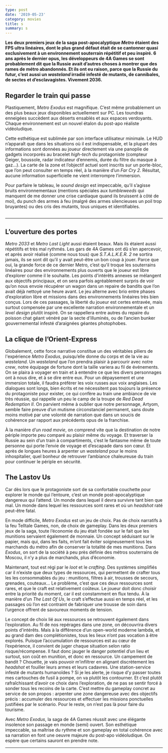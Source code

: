 ```yaml
---
type: post
date: '2019-05-23'
category: movies
title: s
summary: s
---
```

**Les deux premiers jeux de la saga post-apocalyptique _Metro_ étaient des FPS ultra linéaires, dont le plus grand défaut était de se cantonner quasi exclusivement à un environnement souterrain répétitif et peu inspiré. 6 ans après le dernier opus, les développeurs de 4A Games se sont probablement dit que la Russie avait d’autres choses à montrer que des rames de métro abandonnés. Et ils ont eu raison, parce que la Russie du futur, c’est aussi un _wasteland_ irradié infesté de mutants, de cannibales, de sectes et d’esclavagistes. Vivement 2036.**

## Regarder le train qui passe

Plastiquement, _Metro Exodus_ est magnifique. C’est même probablement un des plus beaux jeux disponibles actuellement sur PC. Les toundras enneigées succèdent aux déserts ensablés et aux espaces verdoyants. Chaque environnement est un nouvel étalon du post-apo réaliste vidéoludique. 

Cette esthétique est sublimée par son interface utilisateur minimale. Le HUD n’apparaît que dans les situations où il est indispensable, et la plupart des informations sont données au joueur directement via une panoplie de gadgets incorporés au bracelet _high-tech_ du protagoniste (compteur Geiger, boussole, radar indicateur d’ennemis, durée du filtre du masque à gaz…). La carte de la zone et l’objectif actuel sont inscrits sur un porte-bloc, que l’on peut consulter en temps réel, à la manière d’un _Far Cry 2._ Résultat, aucune information superficielle ne vient interrompre l’immersion. 

Pour parfaire le tableau, le _sound design_ est impeccable, qu’il s’agisse bruits environnementaux (mentions spéciales aux _tumbleweeds_ qui manquent de me donner une crise cardiaque quand ils bruissent à côté de moi), du punch des armes à feu (malgré des armes silencieuses un poil trop bruyantes) ou des cris des mutants, tous uniques et identifiables.

## ****

## **L’ouverture des portes**

_Metro 2033_ et _Metro Last Light_ aussi étaient beaux. Mais ils étaient aussi répétitifs et très mal rythmés. Les gars de 4A Games ont dû s’en apercevoir, et après avoir réalisé (comme nous tous) que _S.T.A.L.K.E.R. 2_ ne sortira jamais, ils se sont dit qu’il y avait peut-être un bon coup à jouer. Parce que oui, la grande force de ce dernier Metro, c’est qu’il troque les souterrains linéaires pour des environnements plus ouverts que le joueur est libre d’explorer comme il le souhaite. Les points d'intérêts annexes se mélangent aux objectifs principaux, et on sera parfois agréablement surpris de voir qu’on nous envoie récupérer un wagon dans un repaire de bandits que l’on avait déjà nettoyé une heure avant. Le jeu alterne avec brio entre phases d’exploration libre et missions dans des environnements linéaires très bien conçus. Lors de ces passages, la liberté du joueur est certes entravée, mais surtout compensée par une excellente narration environnementale et un _level design_ plutôt inspiré. On se rappellera entre autres du repaire du poisson chat géant vénéré par la secte d’illuminés, ou de l’ancien bunker gouvernemental infesté d’araignées géantes photophobes. 



## La clique de l’Orient-Express

Globalement, cette force narrative constitue un des véritables piliers de l'expérience _Metro Exodus_, puisqu’elle donne du corps et de la vie au _wasteland_. Un _wasteland_ que l’on prendra plaisir à parcourir avec notre _crew_, notre équipage de fortune dont la taille variera au fil de événements. On se plaira à voyager en train et à entendre ce que les divers personnages ont à nous dire, et à se dire entre eux. Pour un dépaysement et une immersion totale, il faudra préférer les voix russes aux voix anglaises. Les dialogues sont longs, bien écrits et ne nécessitent pas toujours la présence du protagoniste pour exister, ce qui confère au train une ambiance de vie très réussie, qui rappelle un peu le camp de la troupe de _Red Dead Redemption II_. On parvient même à oublier que notre personnage, Artyom, semble faire preuve d’un mutisme circonstanciel permanent, sans doute moins motivé par une volonté de narration que dans un soucis de cohérence par rapport aux précédents opus de la franchise. 

À la manière d’un _road movie_, on comprend vite que la destination de notre périple importe peu comparé au plaisir même du voyage. Et traverser la Russie au sein d’un train à compartiments, c’est le fantasme même de toute personne qui porte l’envie de voyage et d’escapade dans son cœur. Et après de longues heures à arpenter un _wasteland_ pour le moins inhospitalier, quel bonheur de retrouver l’ambiance chaleureuse du train pour continuer le périple en sécurité.



## The Lastov Us

Car dès lors que le protagoniste sort de sa confortable couchette pour explorer le monde qui l’entoure, c’est un monde post-apocalyptique dangereux qui l’attend. Un monde dans lequel il devra survivre tant bien que mal. Un monde dans lequel les ressources sont rares et où un _headshot_ raté peut-être fatal. 

En mode difficile, _Metro Exodus_ est un jeu de choix. Pas de choix narratifs à la feu Telltale Games, non, de choix de gameplay. Dans les deux premiers jeux de la saga, toute l’économie du jeu était fondée sur le fait que les munitions servaient également de monnaie. Un concept séduisant sur le papier, mais qui, dans les faits, m’ont fait éviter soigneusement tous les marchands du métro afin de conserver la totalité de mes munitions. Dans _Exodus_, on sort de la société à peu près définie des métros souterrains de Moscou,  il n’y a plus de marchands, plus d’économie. 

Maintenant, tout est régi par le _loot_ et le _crafting_. Des systèmes simplifiés car il n’existe que deux types de ressources, qui permettent de crafter tous les les consommables du jeu : munitions, filtres à air, trousses de secours, grenades, couteaux… Le problème, c’est que ces deux ressources sont rares, et que le craft est relativement coûteux. Le joueur doit donc choisir entre la priorité du moment, car il est constamment en flux tendu. À la manière d’un _The Last Of Us_, le craft s’effectue aussi en temps réel, et les passages où l’on est contraint de fabriquer une trousse de soin dans l’urgence offrent de savoureux moments de tension.

Le concept de choix lié aux ressources se retrouvent également dans l’exploration. Au fil de nos repérages dans une zone, on découvrira divers points d'intérêts. Mais à la différence d’un open-world moderne lambda, et au grand dam des complétionistes, tous les lieux n’ont pas vocation à être explorés. Puisque l’accumulation de ressources est au cœur de l’expérience, il convient de juger chaque situation selon ratio risque/récompense. Il faut donc jauger le danger potentiel d’un lieu et surtout, son coût en munition, et donc en ressource. Un campement de bandit ? Chouette, je vais pouvoir m’infiltrer en alignant discrètement les _headshot_ et fouiller leurs armes et leurs cadavres. Une station-service infesté de mutants humanoïdes ? Si je les alerte, je risque d’y passer toutes mes cartouches de fusil à pompe, on va plutôt les contourner. Et c’est plutôt rafraîchissant d’avoir ce choix dans l’exploration, de ne pas se sentir forcé à sonder tous les recoins de la carte. C’est mettre du gameplay concret au service de son propos : arpenter une zone dangereuse avec des objectifs précis : accumuler des ressources et effectuer les missions ponctuelles justifiées par le scénario. Pour le reste, on n’est pas là pour faire du tourisme.



Avec _Metro Exodus_, la saga de 4A Games réussit avec une élégante insolence son passage en monde (semi) ouvert. Son esthétique impeccable, sa maîtrise du rythme et son gameplay en total cohérence avec sa narration en font une oeuvre majeure du post-apo vidéoludique. On espère que certains sauront en prendre note.

****
